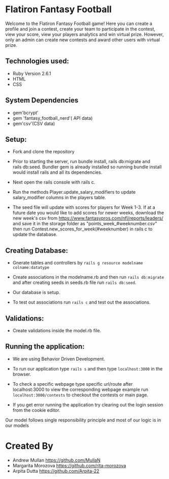 # Flatiron Fantasy Football

Welcome to the Flatiron Fantasy Football game! Here you can create a profile and join a contest, create your team to participate in the contest, view your score, view your players analytics and win virtual prize. However, only an admin can create new contests and award other users with virtual prize.



## Technologies used:

* Ruby Version 2.6.1
* HTML
* CSS

## System Dependencies

 * gem'bcrypt'
 * gem 'fantasy_football_nerd'( API data) 
 * gem'csv'(CSV data) 

## Setup:
* Fork and clone the repository

* Prior to starting the server, run bundle install, rails db:migrate and   
  rails db:seed.
  Bundler gem is already installed so running bundle install would install rails and all its dependencies.

* Next open the rails console with rails c.

* Run the methods Player.update_salary_modifiers to update salary_modifier columns in the players table.

* The seed file will update with scores for players for Week 1-3. If at a future date you would like to add scores for newer weeks, download the new week's csv from https://www.fantasypros.com/nfl/reports/leaders/ and save it in the storage folder as "points_week_#weeknumber.csv" then run Contest.new_scores_for_week(#weeknumber) in rails c to update the database.


## Creating Database:

* Gnerate tables and controllers by
`rails g resource modelname colname:datatype` 

* Create associations in the modelname.rb and then run `rails db:migrate` and after creating seeds in seeds.rb file run `rails db:seed`.

* Our database is setup.

* To test out associations run `rails c` and test out the associations.

## Validations:

* Create validations inside the model.rb file.

## Running the application:

* We are using Behavior Driven Development.

* To run our application type `rails s` and then type `localhost:3000` in the browser.

* To check a specific webpage type specific url/route after localhost:3000 to view the corresponding webpage example  run `localhost:3000/contests` to checkout the contests or main page.

* If you get error running the application try clearing out the login session from the cookie editor.


Our model follows single responsibility principle and most of our logic is in our models



# Created By
* Andrew Mullan https://github.com/MullaN
* Margarita Morozova https://github.com/rita-morozova
* Arpita Dutta https://github.com/Arpita-22


